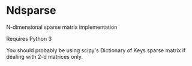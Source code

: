 Ndsparse
========

N-dimensional sparse matrix implementation

Requires Python 3

You should probably be using scipy's Dictionary of Keys sparse matrix if dealing with 2-d matrices only.